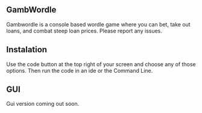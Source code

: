 ## GambWordle
Gambwordle is a console based wordle game where you can bet, take out loans, and combat steep loan prices. 
Please report any issues.

## Instalation
Use the code button at the top right of your screen and choose any of those options. Then run the code in an ide or the Command Line.

## GUI
Gui version coming out soon.
